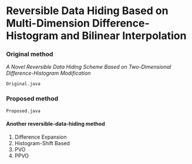 # Reversible Data Hiding Based on Multi-Dimension Difference-Histogram and Bilinear Interpolation

### Original method 
*A Novel Reversible Data Hiding Scheme Based on Two-Dimensional Difference-Histogram Modification*

    Original.java

### Proposed method

    Proposed.java

#### Another reversible-data-hiding method

1. Difference Expansion
2. Histogram-Shift Based 
3. PVO
4. PPVO